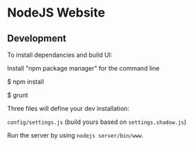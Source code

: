 # NodeJS Website

## Development

To install dependancies and build UI:

Install "npm package manager" for the command line

$ npm install

$ grunt


Three files will define your dev installation:

`config/settings.js` (build yours based on `settings.shadow.js`)


Run the server by using `nodejs server/bin/www`.